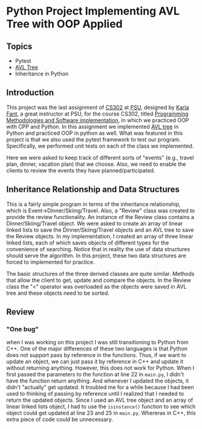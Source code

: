 # Python Project Implementing AVL Tree with OOP Applied


## Topics
- Pytest
- [AVL Tree](https://en.wikipedia.org/wiki/AVL_tree)
- Inheritance in Python

## Introduction

This project was the last assignment of [CS302](http://web.cecs.pdx.edu/~karlaf/CS302%20Flyer.html) at [PSU](https://www.pdx.edu/), designed by [Karla Fant](http://web.cecs.pdx.edu/~karlaf/), a great instructor at PSU, for the course CS302, titled [Programming Methodologies and Software 
implementation](http://web.cecs.pdx.edu/~karlaf/CS302%20Flyer.html), in which we practiced OOP with CPP and Python. In this assignment we implemented [AVL tree](https://en.wikipedia.org/wiki/AVL_tree) in Python and practiced OOP in python as well. What was featured in this project is that we also used the pytest 
framework to test our program. Specifically, we performed unit tests on each of the class we implemented.


Here we were asked to keep track of different sorts of "events" (e.g., travel plan, dinner, vacation plan) that we choose. Also, we need to enable the clients to review the events they have planned/participated. 


## Inheritance Relationship and Data Structures


This is a fairly simple program in terms of the inheritance relationship, which is Event->Dinner/Skiing/Travel. Also, a "Review" class was created to provide the review functionality. An instance of the Review class contains a Dinner/Skiing/Travel object. We were asked to create an array of linear linked lists to save the Dinner/Skiing/Travel objects and an AVL tree to save the Review objects. In my implementation, I created an array of three linear linked lists, each of which saves objects of different types for the convenience of searching. Notice that in reality the use of data structures should serve the algorithm. In this project, these two data structures are forced to implemented for practice.


The basic structures of the three derived classes are quite similar. Methods that allow the client to get, update and compare the objects. In the Review class the "<" operator was overloaded as the objects were saved in AVL tree and these objects need to be sorted. 



## Review


### "One bug"

when I was working on this project I was still transitioning to Python from C++. One of the major differences of these two languages is that Python does not support pass 
by reference in the functions. Thus, if we want to update an object, we can just pass it by reference in C++ and update it without returning anything. However, this does not work for Python. When I first passed the parameters to the function at line 22 in `main.py`, I didn't have the function return anything. And whenever I updated the objects, it didn't "actually" get updated. It troubled me for a while because I had been used to thinking of passing by reference until I realized that I needed to return the updated objects. Since I used an AVL tree object and an array of linear linked lists object, I had to use the `isinstance()` function to see which object could get updated at line 23 and 25 in `main.py`. Whereras in C++, this extra piece of code could be unnecessary.





